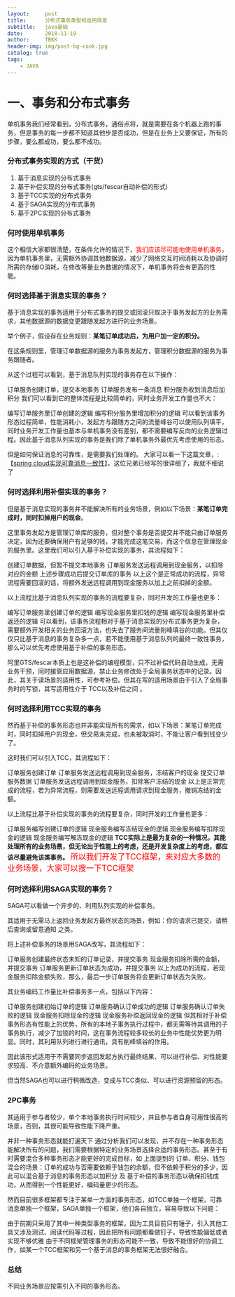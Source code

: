 ```yaml
---
layout:     post
title:      分布式事务类型和适用场景
subtitle:   java基础
date:       2018-11-19
author:     TBKK
header-img: img/post-bg-cook.jpg
catalog: true
tags:
    - JAVA
---
```



# 一、事务和分布式事务

单机事务我们经常看到，分布式事务，通俗点将，就是需要在各个机器上跑的事务，但是事务的每一步都不知道其他步是否成功，但是在业务上又要保证，所有的步骤，要么都成功，要么都不成功。

### 分布式事务实现的方式（**干货**）

1. 基于消息实现的分布式事务
2. 基于补偿实现的分布式事务(gts/fescar自动补偿的形式)
3. 基于TCC实现的分布式事务
4. 基于SAGA实现的分布式事务
5. 基于2PC实现的分布式事务

### 何时使用单机事务
这个相信大家都很清楚，在条件允许的情况下，<font color=#ff0000>我们应该尽可能地使用单机事务</font>，因为单机事务里，无需额外协调其他数据源，减少了网络交互时间消耗以及协调时所需的存储IO消耗，在修改等量业务数据的情况下，单机事务将会有更高的性能。

### 何时选择基于消息实现的事务？
基于消息实现的事务适用于分布式事务的提交或回滚只取决于事务发起方的业务需求，其他数据源的数据变更跟随发起方进行的业务场景。

举个例子，假设存在业务规则：**某笔订单成功后，为用户加一定的积分。**

在这条规则里，管理订单数据源的服务为事务发起方，管理积分数据源的服务为事务跟随者。

从这个过程可以看到，基于消息队列实现的事务存在以下操作：

订单服务创建订单，提交本地事务
订单服务发布一条消息
积分服务收到消息后加积分
我们可以看到它的整体流程是比较简单的，同时业务开发工作量也不大：

编写订单服务里订单创建的逻辑
编写积分服务里增加积分的逻辑
可以看到该事务形态过程简单，性能消耗小，发起方与跟随方之间的流量峰谷可以使用队列填平，同时业务开发工作量也基本与单机事务没有差别，都不需要编写反向的业务逻辑过程。因此基于消息队列实现的事务是我们除了单机事务外最优先考虑使用的形态。

但是如何保证消息的可靠性，是需要我们处理的。
大家可以看一下这篇文章，: 
【[spring cloud实现可靠消息一致性](https://my.oschina.net/paascloud/blog/1649245)】。这位兄弟已经写的很详细了，我就不细说了

### 何时选择利用补偿实现的事务？
但是基于消息实现的事务并不能解决所有的业务场景，例如以下场景：**某笔订单完成时，同时扣掉用户的现金**。

这里事务发起方是管理订单库的服务，但对整个事务是否提交并不能只由订单服务决定，因为还要确保用户有足够的钱，才能完成这笔交易，而这个信息在管理现金的服务里。这里我们可以引入基于补偿实现的事务，其流程如下：

创建订单数据，但暂不提交本地事务
订单服务发送远程调用到现金服务，以扣除对应的金额
上述步骤成功后提交订单库的事务
以上这个是正常成功的流程，异常流程需要回滚的话，将额外发送远程调用到现金服务以加上之前扣掉的金额。

以上流程比基于消息队列实现的事务的流程要复杂，同时开发的工作量也更多：

编写订单服务里创建订单的逻辑
编写现金服务里扣钱的逻辑
编写现金服务里补偿返还的逻辑
可以看到，该事务流程相对于基于消息实现的分布式事务更为复杂，需要额外开发相关的业务回滚方法，也失去了服务间流量削峰填谷的功能。但其仅仅只比基于消息的事务复杂多一点，若不能使用基于消息队列的最终一致性事务，那么可以优先考虑使用基于补偿的事务形态。

阿里GTS/fescar本质上也是这补偿的编程模型，只不过补偿代码自动生成，无需业务干预，同时接管应用数据源，禁止业务修改处于全局事务状态中的记录。因此，其关于读场景的适用性，可参考补偿。但其在写的适用场景由于引入了全局事务时的写锁，其写适用性介于 TCC以及补偿之间 。

### 何时选择利用TCC实现的事务
然而基于补偿的事务形态也并非能实现所有的需求，如以下场景：某笔订单完成时，同时扣掉用户的现金，但交易未完成，也未被取消时，不能让客户看到钱变少了。

这时我们可以引入TCC，其流程如下：

订单服务创建订单
订单服务发送远程调用到现金服务，冻结客户的现金
提交订单服务数据
订单服务发送远程调用到现金服务，扣除客户冻结的现金
以上是正常完成的流程，若为异常流程，则需要发送远程调用请求到现金服务，撤销冻结的金额。

以上流程比基于补偿实现的事务的流程要复杂，同时开发的工作量也更多：

订单服务编写创建订单的逻辑
现金服务编写冻结现金的逻辑
现金服务编写扣除现金的逻辑
现金服务编写解冻现金的逻辑
**TCC实际上是最为复杂的一种情况，其能处理所有的业务场景，但无论出于性能上的考虑，还是开发复杂度上的考虑，都应该尽量避免该类事务。**
<font color=#ff0000 size=4>所以我们开发了TCC框架，来对应大多数的业务场景，大家可以搜一下TCC框架</font>

### 何时选择利用SAGA实现的事务？
SAGA可以看做一个异步的、利用队列实现的补偿事务。

其适用于无需马上返回业务发起方最终状态的场景，例如：你的请求已提交，请稍后查询或留意通知 之类。

将上述补偿事务的场景用SAGA改写，其流程如下：

订单服务创建最终状态未知的订单记录，并提交事务
现金服务扣除所需的金额，并提交事务
订单服务更新订单状态为成功，并提交事务
以上为成功的流程，若现金服务扣除金额失败，那么，最后一步订单服务将会更新订单状态为失败。

其业务编码工作量比补偿事务多一点，包括以下内容：

订单服务创建初始订单的逻辑
订单服务确认订单成功的逻辑
订单服务确认订单失败的逻辑
现金服务扣除现金的逻辑
现金服务补偿返回现金的逻辑
但其相对于补偿事务形态有性能上的优势，所有的本地子事务执行过程中，都无需等待其调用的子事务执行，减少了加锁的时间，这在事务流程较多较长的业务中性能优势更为明显。同时，其利用队列进行进行通讯，具有削峰填谷的作用。

因此该形式适用于不需要同步返回发起方执行最终结果、可以进行补偿、对性能要求较高、不介意额外编码的业务场景。

但当然SAGA也可以进行稍微改造，变成与TCC类似、可以进行资源预留的形态。

### 2PC事务
其适用于参与者较少，单个本地事务执行时间较少，并且参与者自身可用性很高的场景，否则，其很可能导致性能下降严重。

并非一种事务形态就能打遍天下
通过分析我们可以发现，并不存在一种事务形态能解决所有的问题，我们需要根据特定的业务场景选择合适的事务形态。甚至于有时需要混合多种事务形态才能更好的完成目标，如 上面提到的 订单、积分、钱包混合的场景：订单的成功与否需要依赖于钱包的余额，但不依赖于积分的多少，因此可以混合基于消息的事务形态以加积分 及 基于补偿的事务形态以确保扣钱成功，从而得到一个性能更好，编码量更少的形态。

然而目前很多框架都专注于某单一方面的事务形态，如TCC单独一个框架，可靠消息单独一个框架，SAGA单独一个框架，他们各自独立，容易导致以下问题：

由于前期只采用了其中一种类型事务的框架，因为工具目前只有锤子，引入其他工具又涉及测试、阅读代码等过程，因此把所有问题都看做钉子，导致性能偏低或者实现不够优雅
由于不同框架管理事务的形态可能不一致，导致不能很好的协调工作，如某一个TCC框架和另一个基于消息的事务框架无法很好融合。

### 总结
不同业务场景应按需引入不同的事务形态。

